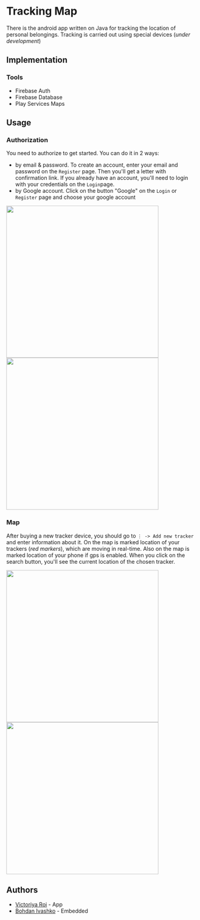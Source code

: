 # Tracking Map
There is the android app written on Java for tracking the location of personal belongings. Tracking  is carried out using special devices (_under development_)

## Implementation
### Tools
* Firebase Auth
* Firebase Database
* Play Services Maps

## Usage
### Authorization
You need to authorize to get started. You can do it in 2 ways:
* by email & password. To create an account, enter your email and password on the `Register` page. Then you'll get a letter with confirmation link. If you already have an account, you'll need to login with your credentials on the `Login`page.
* by Google account. Click on the button "Google" on the `Login` or `Register` page and choose your google account

<img src="img/1.jpg" width="400"/> <img src="img/2.jpg" width="400"/>

### Map
After buying a new tracker device, you should go to `⋮ -> Add new tracker` and enter information about it.
On the map is marked location of your trackers (_red markers_), which are moving in real-time. Also on the map is marked location of your phone if gps is enabled.
When you click on the search button, you'll see the current location of the chosen tracker.


<img src="img/3.jpg" width="400"/> <img src="img/4.jpg" width="400"/>

## Authors
* [Victoriya Roi](https://github.com/VictoriyaRoy) - App
* [Bohdan Ivashko](https://github.com/bohdaholas) - Embedded
